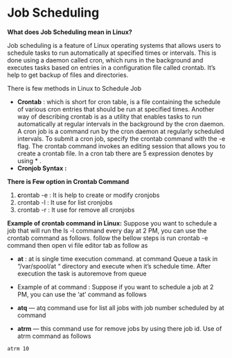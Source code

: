 # Job Scheduling


**What does Job Scheduling mean in Linux?**

Job scheduling is a feature of Linux operating systems that allows users to schedule tasks to run automatically at specified times or intervals. This is done using a daemon called cron, which runs in the background and executes tasks based on entries in a configuration file called crontab. It’s help to get backup of files and directories.

There is few methods in Linux to Schedule Job

- **Crontab** : which is short for cron table, is a file containing the schedule of various cron entries that should be run at specified times. Another way of describing crontab is as a utility that enables tasks to run automatically at regular intervals in the background by the cron daemon. A cron job is a command run by the cron daemon at regularly scheduled intervals. To submit a cron job, specify the crontab command with the -e flag. The crontab command invokes an editing session that allows you to create a crontab file. In a cron tab there are 5 expression denotes by using * .
- **Cronjob Syntax :**



**There is Few option in Crontab Command**

1. **c**rontab -e : It is help to create or modify cronjobs
2. crontab -l : It use for list cronjobs
3. crontab -r : It use for remove all cronjobs

**Example of crontab command in Linux:** Suppose you want to schedule a job that will run the ls -l command every day at 2 PM, you can use the crontab command as follows. follow the bellow steps is run crontab -e command then open vi file editor tab as follow as



- **at** : at is single time execution command. at command Queue a task in “/var/spool/at “ directory and execute when it’s schedule time. After execution the task is autoremove from queue
- Example of at command : Suppose if you want to schedule a job at 2 PM, you can use the ‘at’ command as follows



- **atq** — atq command use for list all jobs with job number scheduled by at command


- **atrm** — this command use for remove jobs by using there job id. Use of atrm command as follows

```
atrm 10
```
